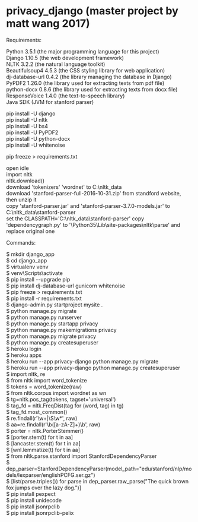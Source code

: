 # privacy_django (master project by matt wang 2017)

Requirements:

Python 3.5.1 (the major programming language for this project)  
Django 1.10.5 (the web development framework)  
NLTK 3.2.2 (the natural language toolkit)  
Beautifulsoup4 4.5.3 (the CSS styling library for web application)  
dj-database-url 0.4.2 (the library managing the database in Django)  
PyPDF2 1.26.0 (the library used for extracting texts from pdf file)  
python-docx 0.8.6 (the library used for extracting texts from docx file)  
ResponseVoice 1.4.0 (the text-to-speech library)   
Java SDK (JVM for stanford parser)

pip install -U django  
pip install -U nltk  
pip install -U bs4  
pip install -U PyPDF2  
pip install -U python-docx  
pip install -U whitenoise  

pip freeze > requirements.txt  

open idle  
import nltk  
nltk.download()  
download 'tokenizers' 'wordnet' to C:\nltk_data  
download 'stanford-parser-full-2016-10-31.zip' from standford website, then unzip it  
copy 'stanford-parser.jar' and 'stanford-parser-3.7.0-models.jar' to C:\nltk_data\stanford-parser  
set the CLASSPATH='C:\nltk_data\stanford-parser'
copy 'dependencygraph.py' to '\Python35\Lib\site-packages\nltk\parse' and replace original one


Commands:   

$ mkdir django_app  
$ cd django_app  
$ virtualenv venv  
$ venv\Scripts\activate  
$ pip install --upgrade pip  
$ pip install dj-database-url gunicorn whitenoise  
$ pip freeze > requirements.txt  
$ pip install -r requirements.txt  
$ django-admin.py startproject mysite .  
$ python manage.py migrate  
$ python manage.py runserver  
$ python manage.py startapp privacy  
$ python manage.py makemigrations privacy  
$ python manage.py migrate privacy  
$ python manage.py createsuperuser  
$ heroku login  
$ heroku apps  
$ heroku run --app privacy-django python manage.py migrate  
$ heroku run --app privacy-django python manage.py createsuperuser   
$ import nltk, re  
$ from nltk import word_tokenize  
$ tokens = word_tokenize(raw)  
$ from nltk.corpus import wordnet as wn  
$ tg=nltk.pos_tag(tokens, tagset='universal')  
$ tag_fd = nltk.FreqDist(tag for (word, tag) in tg)  
$ tag_fd.most_common()  
$ re.findall(r'\w+|\S\w*', raw)  
$ aa=re.findall(r'\b([a-zA-Z]+)\b', raw)  
$ porter = nltk.PorterStemmer()  
$ [porter.stem(t) for t in aa]  
$ [lancaster.stem(t) for t in aa]  
$ [wnl.lemmatize(t) for t in aa]  
$ from nltk.parse.stanford import StanfordDependencyParser  
$ dep_parser=StanfordDependencyParser(model_path="edu/stanford/nlp/models/lexparser/englishPCFG.ser.gz")  
$ [list(parse.triples()) for parse in dep_parser.raw_parse("The quick brown fox jumps over the lazy dog.")]  
$ pip install pexpect  
$ pip install unidecode  
$ pip install jsonrpclib  
$ pip install jsonrpclib-pelix  